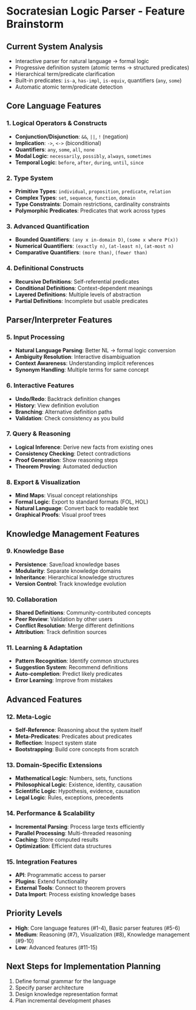 # Socratesian Logic Parser - Feature Brainstorm

## Current System Analysis
- Interactive parser for natural language → formal logic
- Progressive definition system (atomic terms → structured predicates)
- Hierarchical term/predicate clarification
- Built-in predicates: `is-a`, `has-impl`, `is-equiv`, quantifiers (`any`, `some`)
- Automatic atomic term/predicate detection

## Core Language Features

### 1. Logical Operators & Constructs
- **Conjunction/Disjunction**: `&&`, `||`, `!` (negation)
- **Implication**: `->`, `<->` (biconditional)
- **Quantifiers**: `any`, `some`, `all`, `none`
- **Modal Logic**: `necessarily`, `possibly`, `always`, `sometimes`
- **Temporal Logic**: `before`, `after`, `during`, `until`, `since`

### 2. Type System
- **Primitive Types**: `individual`, `proposition`, `predicate`, `relation`
- **Complex Types**: `set`, `sequence`, `function`, `domain`
- **Type Constraints**: Domain restrictions, cardinality constraints
- **Polymorphic Predicates**: Predicates that work across types

### 3. Advanced Quantification
- **Bounded Quantifiers**: `(any x in-domain D)`, `(some x where P(x))`
- **Numerical Quantifiers**: `(exactly n)`, `(at-least n)`, `(at-most n)`
- **Comparative Quantifiers**: `(more than)`, `(fewer than)`

### 4. Definitional Constructs
- **Recursive Definitions**: Self-referential predicates
- **Conditional Definitions**: Context-dependent meanings
- **Layered Definitions**: Multiple levels of abstraction
- **Partial Definitions**: Incomplete but usable predicates

## Parser/Interpreter Features

### 5. Input Processing
- **Natural Language Parsing**: Better NL → formal logic conversion
- **Ambiguity Resolution**: Interactive disambiguation
- **Context Awareness**: Understanding implicit references
- **Synonym Handling**: Multiple terms for same concept

### 6. Interactive Features
- **Undo/Redo**: Backtrack definition changes
- **History**: View definition evolution
- **Branching**: Alternative definition paths
- **Validation**: Check consistency as you build

### 7. Query & Reasoning
- **Logical Inference**: Derive new facts from existing ones
- **Consistency Checking**: Detect contradictions
- **Proof Generation**: Show reasoning steps
- **Theorem Proving**: Automated deduction

### 8. Export & Visualization
- **Mind Maps**: Visual concept relationships
- **Formal Logic**: Export to standard formats (FOL, HOL)
- **Natural Language**: Convert back to readable text
- **Graphical Proofs**: Visual proof trees

## Knowledge Management Features

### 9. Knowledge Base
- **Persistence**: Save/load knowledge bases
- **Modularity**: Separate knowledge domains
- **Inheritance**: Hierarchical knowledge structures
- **Version Control**: Track knowledge evolution

### 10. Collaboration
- **Shared Definitions**: Community-contributed concepts
- **Peer Review**: Validation by other users
- **Conflict Resolution**: Merge different definitions
- **Attribution**: Track definition sources

### 11. Learning & Adaptation
- **Pattern Recognition**: Identify common structures
- **Suggestion System**: Recommend definitions
- **Auto-completion**: Predict likely predicates
- **Error Learning**: Improve from mistakes

## Advanced Features

### 12. Meta-Logic
- **Self-Reference**: Reasoning about the system itself
- **Meta-Predicates**: Predicates about predicates
- **Reflection**: Inspect system state
- **Bootstrapping**: Build core concepts from scratch

### 13. Domain-Specific Extensions
- **Mathematical Logic**: Numbers, sets, functions
- **Philosophical Logic**: Existence, identity, causation
- **Scientific Logic**: Hypothesis, evidence, causation
- **Legal Logic**: Rules, exceptions, precedents

### 14. Performance & Scalability
- **Incremental Parsing**: Process large texts efficiently
- **Parallel Processing**: Multi-threaded reasoning
- **Caching**: Store computed results
- **Optimization**: Efficient data structures

### 15. Integration Features
- **API**: Programmatic access to parser
- **Plugins**: Extend functionality
- **External Tools**: Connect to theorem provers
- **Data Import**: Process existing knowledge bases

## Priority Levels
- **High**: Core language features (#1-4), Basic parser features (#5-6)
- **Medium**: Reasoning (#7), Visualization (#8), Knowledge management (#9-10)
- **Low**: Advanced features (#11-15)

## Next Steps for Implementation Planning
1. Define formal grammar for the language
2. Specify parser architecture
3. Design knowledge representation format
4. Plan incremental development phases